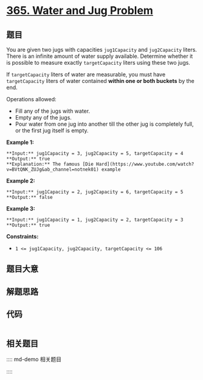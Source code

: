 # [365. Water and Jug Problem](https://leetcode.com/problems/water-and-jug-problem)

## 题目

You are given two jugs with capacities `jug1Capacity` and `jug2Capacity`
liters. There is an infinite amount of water supply available. Determine
whether it is possible to measure exactly `targetCapacity` liters using these
two jugs.

If `targetCapacity` liters of water are measurable, you must have
`targetCapacity` liters of water contained **within one or both buckets** by
the end.

Operations allowed:

  * Fill any of the jugs with water.
  * Empty any of the jugs.
  * Pour water from one jug into another till the other jug is completely full, or the first jug itself is empty.



**Example 1:**

    
    
    **Input:** jug1Capacity = 3, jug2Capacity = 5, targetCapacity = 4
    **Output:** true
    **Explanation:** The famous [Die Hard](https://www.youtube.com/watch?v=BVtQNK_ZUJg&ab_channel=notnek01) example 
    

**Example 2:**

    
    
    **Input:** jug1Capacity = 2, jug2Capacity = 6, targetCapacity = 5
    **Output:** false
    

**Example 3:**

    
    
    **Input:** jug1Capacity = 1, jug2Capacity = 2, targetCapacity = 3
    **Output:** true
    



**Constraints:**

  * `1 <= jug1Capacity, jug2Capacity, targetCapacity <= 106`


## 题目大意

## 解题思路

## 代码

```javascript

```

## 相关题目

:::: md-demo 相关题目

::::
